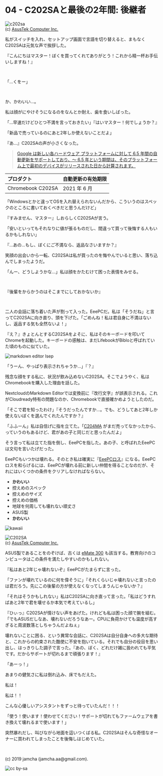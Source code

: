

# 04 - C202SAと最後の2年間: 後継者

![c202sa](./img/sf5MeErMAgGNAddq_setting_fff_1_90_end_500.png)  
(c) [AsusTek Computer Inc.](https://www.asus.com/us/Commercial-Laptops/ASUS-Chromebook-C202SA/)

私がスイッチを入れ、セットアップ画面で言語を切り替えると、まもなくC202SAは元気な声で挨拶した。

『こんにちはマスター！ぼくを買ってくれてありがとう！これから精一杯お手伝いしますね！』

<br>

「…くをー」

<br>

か、かわいい…。

私は顔がにやけそうになるのをなんとか耐え、歯を食いしばった。

「…早速だけどひとつ不満を言っておきたい」『はいマスター！何でしょうか？』

「新品で売っているのにあと2年しか使えないことだよ」

『あ…』C202SAの声が小さくなった。

>[Google は新しい各ハードウェア プラットフォームに対して 6.5 年間の自動更新をサポートしており、〜 6.5 年という期間は、そのプラットフォーム上で最初のデバイスがリリースされた日から計算されます。](https://support.google.com/chrome/a/answer/6220366?hl=ja)

|  **プロダクト** | **自動更新の有効期限** |
| :--- | :--- |
|  Chromebook C202SA | 2021 年 6 月 |

「Windowsとかと違ってOSを入れ替えられないんだから、こういうのはスペックのところに書いておくべきだと思うんだけど」

『すみません、マスター』しおらしくC202SAが言う。

「安いといってもそれなりに値が張るものだし、間違って買って後悔する人もいるかもしれない」

『…あの…もし、ぼくにご不満なら、返品なさいますか？』

笑顔の出会いから一転、C202SAは私が買ったのを悔やんでいると思い、落ち込んでしまったようだ。

「んー、どうしようかな…」私は顔をかたむけて困った表情をみせる。

<br>

『後輩をからかうのはそこまでにしておかないか』

<br>

二人の会話に落ち着いた声が割って入った。EeePCだ。私は「そうだね」と言ってC202SAに向き直り、頭を下げた。「ごめんね！私は君自身に不満はないし、返品する気も全然ないよ！」

『え？』きょとんとするC202SAをよそに、私はそのキーボードを叩いてChromeを起動した。キーボードの感触は、まだLifebookがBibloと呼ばれていた頃のものに似ていた。

![markdown editor lsep](./img/lsep.png)

「うーん、やっぱり表示されちゃうか…」『？』

残念な顔をする私に、状況が飲み込めないC202SA。そこでようやく、私はChromebookを購入した理由を話した。

NextcloudのMarkdown Editorでは変換前に『改行文字』が誤表示される。これがCloudready特有の問題なのか、Chromebookで直接確かめようとしたのだ。

「そこで君を知ったわけ」『そうだったんですか…。でも、どうしてあと2年しか使えないぼくを選んでくれたんですか？』

「ふふーん」私は自信げに指を立てた。「[C204MA](https://www.asus.com/us/Commercial-Laptops/ASUS-Chromebook-C204MA/) がまだ売ってなかったから、っていうのもあるけど、君があの子と同じだと思ったんだよ」

そう言って私は立てた指を倒し、EeePCを指した。あの子、と呼ばれたEeePCは文句を言いたげだった。

EeePCもいつかは壊れる。そのとき私は確実に『[EeePCロス](https://ja.wikipedia.org/wiki/%E3%83%9A%E3%83%83%E3%83%88%E3%83%AD%E3%82%B9%E7%97%87%E5%80%99%E7%BE%A4)』になる。EeePCロスを和らげるには、EeePCが壊れる前に新しい仲間を得ることなのだが、それにはいくつかの条件をクリアしなければならない。

- **かわいい**
- 控えめのスペック
- 控えめのサイズ
- 控えめの価格
- 地球を何周しても壊れない頑丈さ
- ASUS製
- **かわいい**

![kawaii](./img/kawaii.png)

![C202SA](./img/MwDptcpNmD5i7pnP_setting_fff_1_90_end_500.png)  
(c) [AsusTek Computer Inc.](https://www.asus.com/us/Commercial-Laptops/ASUS-Chromebook-C202SA/)

ASUS製であることをのぞけば、古くは [eMate 300](https://ja.wikipedia.org/wiki/EMate_300) も該当する。教育向けのコンピュータはこの条件を満たしやすいのかもしれない。

『私はあと2年じゃ壊れないぞ』EeePCがたまらずに言った。

「ファンが壊れているのに何を偉そうに」『それくらいじゃ壊れないと言ったのは君だろう。先にこの後輩の方が使えなくなってしまうんじゃないか？』

「それはそうかもしれない」私はC202SAに向き直って言った。「私はどうすればあと2年で君を壊せるか本気で考えているし」

『ひぃっ』C202SAが情けない声をあげた。けれども私は困った顔で腕を組む。「でもASUSだしなあ、壊れないだろうなあー。CPUに負荷かけても温度が高すぎると周波数落としちゃうんだよねぇ」

壊れないことに困る、という異常な会話に、C202SAは自分自身への多大な期待と、これからの約束された酷使に不安を抱いている。それでも自分の役目を思い出し、はっきりした調子で言った。『あの、ぼく、どれだけ雑に扱われても平気です。だからサポートが切れるまで頑張ります！』

「あーっ！」

あまりの健気さに私は倒れ込み、床でもだえた。

私は！

私は！！

こんな心優しいアシスタントをずっと待っていたんだ！！！

「使う！使います！使わせてください！サポートが切れてもファームウェアを書き換えて壊れるまで使います！」

突然暴れだし、叫びながら地面を這いつくばる私。C202SAはそんな奇怪なオーナーに買われてしまったことを後悔しはじめていた。

<br>
<br>
(c) 2019 jamcha (jamcha.aa@gmail.com).

![cc by-sa](https://i.creativecommons.org/l/by-sa/4.0/88x31.png)

